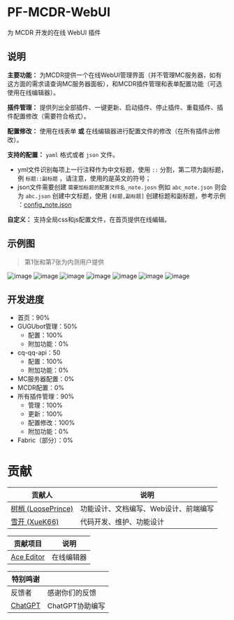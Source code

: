 # PF-MCDR-WebUI
为 MCDR 开发的在线 WebUI 插件

## 说明

**主要功能：** 为MCDR提供一个在线WebUI管理界面（并不管理MC服务器，如有这方面的需求请查询MC服务器面板），和MCDR插件管理和表单配置功能（可选使用在线编辑器）。

**插件管理：** 提供列出全部插件、一键更新、启动插件、停止插件、重载插件、插件配置修改（需要符合格式）。

**配置修改：** 使用在线表单 **或** 在线编辑器进行配置文件的修改（在所有插件出修改）。

**支持的配置：** `yaml` 格式或者 `json` 文件。
  - yml文件识别每项上一行注释作为中文标题，使用 `::` 分割，第二项为副标题，例 `标题::副标题` ，请注意，使用的是英文的符号；
  - json文件需要创建 `需要加标题的配置文件名_note.josn` 例如 `abc_note.json` 则会为 `abc.json` 创建中文标题，使用 `[标题,副标题]` 创建标题和副标题，参考示例 ：[config_note.json](https://github.com/LoosePrince/PF-MCDR-WebUI/blob/main/config_note.json)

**自定义：** 支持全局css和js配置文件，在首页提供在线编辑。

## 示例图

> 第1张和第7张为内测用户提供

![image](https://github.com/user-attachments/assets/fdcf5cf2-549a-4b83-a260-e9c54690734b)
![image](https://github.com/user-attachments/assets/06ee0b63-7463-4a3e-a940-d01e2a4f649b)
![image](https://github.com/user-attachments/assets/e09fd9ab-d04e-44ca-a06f-fa80fb085804)
![image](https://github.com/user-attachments/assets/c8ea77cf-7022-4fdc-b72a-3c8189d69f7a)
![image](https://github.com/user-attachments/assets/a4bd1b41-bbff-473b-bfe7-c3d0ebf18d82)
![image](https://github.com/user-attachments/assets/22558ae4-21b2-46a9-b309-7900e85e2eca)
![image](https://github.com/user-attachments/assets/038753a0-8814-4a04-bd6b-e266540f6bf7)


## 开发进度

- 首页：90%
- GUGUbot管理：50%
  - 配置：100%
  - 附加功能：0%
- cq-qq-api：50
  - 配置：100%
  - 附加功能：0%
- MC服务器配置：0%
- MCDR配置：0%
- 所有插件管理：90%
  - 管理：100%
  - 更新：100%
  - 配置修改：100%
  - 附加功能：0%
- Fabric（部分）：0%

# 贡献

| 贡献人 | 说明 |
|---|---|
| [树梢 (LoosePrince)](https://github.com/LoosePrince) | 功能设计、文档编写、Web设计、前端编写 |
| [雪开 (XueK66)](https://github.com/XueK66) | 代码开发、维护、功能设计 |


| 贡献项目 | 说明 |
|---|---|
| [Ace Editor](https://ace.c9.io/) | 在线编辑器 |


| 特别鸣谢 |  |
|---|---|
| 反馈者 | 感谢你们的反馈 |
| [ChatGPT](https://chatgpt.com) | ChatGPT协助编写 |
